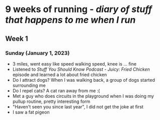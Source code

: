 # 9 weeks of running - *diary of stuff that happens to me when I run*

## Week 1

### Sunday (January 1, 2023)
- 3 miles, went easy like speed walking speed, knee is ... fine
- Listened to *Stuff You Should Know Podcast - Juicy: Fried Chicken* episode and learned a lot about fried chicken
- Do I attract dogs? When I was walking back, a group of dogs started surrounding me
- Do I repel cats? A cat ran away from me :(
- Met a guy who does circuits in the playground when I was doing my pullup routine, pretty interesting form
- "Haven't seen you since last year", I did not get the joke at first
- I saw a fat pigeon